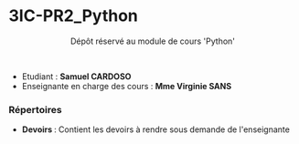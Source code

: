 # 3IC-PR2_Python
<p align="center">Dépôt réservé au module de cours 'Python'</p>
<br>

- Etudiant : <strong>Samuel CARDOSO</strong>
- Enseignante en charge des cours : <strong>Mme Virginie SANS</strong>

### Répertoires
- <strong>Devoirs </strong>: Contient les devoirs à rendre sous demande de l'enseignante